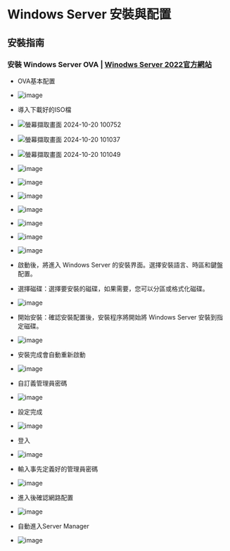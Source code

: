 # Windows Server 安裝與配置
## 安裝指南
### 安裝 Windows Server OVA | [Winodws Server 2022官方網站](https://www.microsoft.com/zh-tw/evalcenter/download-windows-server-2022)
- OVA基本配置
- ![image](https://github.com/user-attachments/assets/96806c41-b2e9-4a2b-a76b-3ba3a69e6674)
- 導入下載好的ISO檔
- ![螢幕擷取畫面 2024-10-20 100752](https://github.com/user-attachments/assets/9207a04a-fcc9-4596-92c3-11b81b42e102)

- ![螢幕擷取畫面 2024-10-20 101037](https://github.com/user-attachments/assets/2a600967-7848-40e1-b2aa-4654012cf149)
- ![螢幕擷取畫面 2024-10-20 101049](https://github.com/user-attachments/assets/2643d127-5d6d-47da-a887-cdf5813c69c2)
- ![image](https://github.com/user-attachments/assets/64d500d5-2bb3-40db-9c08-4f70d8b0c26d)

- ![image](https://github.com/user-attachments/assets/854a7178-e863-46d0-a347-48c07e3ce62d)
- ![image](https://github.com/user-attachments/assets/a4f25365-5200-493d-a26e-6bdada8f0e06)
- ![image](https://github.com/user-attachments/assets/4d295b70-5d36-4c25-9f25-09baa0d34d30)
- ![image](https://github.com/user-attachments/assets/a93199ea-952e-47b1-8b28-89d18f5f9c39)
- ![image](https://github.com/user-attachments/assets/15804629-7e98-4b96-943c-3bec43ea34a6)
- ![image](https://github.com/user-attachments/assets/8bc1a1af-8ad0-4fcd-8434-1961c5188b69)
- 啟動後，將進入 Windows Server 的安裝界面。選擇安裝語言、時區和鍵盤配置。
- 選擇磁碟：選擇要安裝的磁碟，如果需要，您可以分區或格式化磁碟。
- ![image](https://github.com/user-attachments/assets/2593e65f-c9d2-4c7b-99a4-4497e3b44dc4)
- 開始安裝：確認安裝配置後，安裝程序將開始將 Windows Server 安裝到指定磁碟。
- ![image](https://github.com/user-attachments/assets/aefbe514-20ff-4035-97e5-b6d526c72b78)
- 安裝完成會自動重新啟動
- ![image](https://github.com/user-attachments/assets/eabe99b0-1d68-4591-8fae-cff7f3e08a5a)
- 自訂義管理員密碼
- ![image](https://github.com/user-attachments/assets/712fda0d-9925-4b26-a76b-a079ada60baa)
- 設定完成
- ![image](https://github.com/user-attachments/assets/9ec53f9f-2dc4-4849-b416-605d68447581)
- 登入
- ![image](https://github.com/user-attachments/assets/93df5543-a2ad-4bd6-bb96-3d5f8fc03fb3)
- 輸入事先定義好的管理員密碼
- ![image](https://github.com/user-attachments/assets/5b27212b-1de5-4374-984c-ead895fe3f5c)
- 進入後確認網路配置
- ![image](https://github.com/user-attachments/assets/413284a6-b0ca-4136-9cc7-e9b610760f4a)
- 自動進入Server Manager
- ![image](https://github.com/user-attachments/assets/a3978fd0-47d2-4378-8d21-5a90c345c061)




